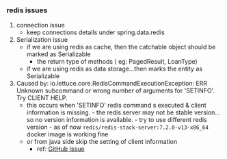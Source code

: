 ### redis issues
1. connection issue
   - keep connections details under spring.data.redis
2. Serialization issue
   - if we are using redis as cache, then the catchable object should be marked as Serializable
      - the return type of methods ( eg: PagedResult, LoanType)
   - if we are using redis as data storage...then marks the entity as Serializable
3. Caused by: io.lettuce.core.RedisCommandExecutionException: ERR Unknown subcommand or wrong number of arguments for 'SETINFO'. Try CLIENT HELP.
    - this occurs when 'SETINFO' redis command s executed & client information is missing.
          - the redis server may not be stable version... so no version information is available.
          - try to use different redis version
          - as of now ```redis/redis-stack-server:7.2.0-v13-x86_64``` docker image is working fine
    - or from java side skip the setting of client information
        - ref: [GitHub Issue](https://github.com/redis/lettuce/issues/2817#issuecomment-2085523946)
       

